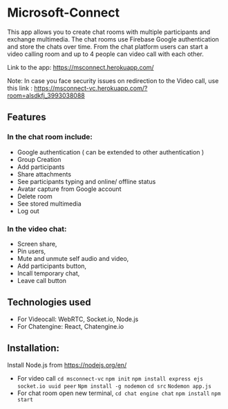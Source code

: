 # Microsoft-Connect
This app allows you to create chat rooms with multiple participants and exchange multimedia. The chat rooms use Firebase Google authentication and store the chats over time. 
From the chat platform users can start a video calling room and up to 4 people can video call with each other.

Link to the app: https://msconnect.herokuapp.com/

Note: In case you face security issues on redirection to the Video call, use this link : https://msconnect-vc.herokuapp.com/?room=alsdkfj_3993038088


## Features

### In the chat room include:
* Google authentication ( can be extended to other authentication )
* Group Creation
* Add participants
* Share attachments
* See participants typing and online/ offline status
* Avatar capture from Google account
* Delete room
* See stored multimedia
* Log out

### In the video chat:
* Screen share, 
* Pin users,
* Mute and unmute self audio and video,
* Add participants button,
* Incall temporary chat,
* Leave call button

## Technologies used
* For Videocall: WebRTC, Socket.io, Node.js
* For Chatengine: React, Chatengine.io

## Installation:
Install Node.js from https://nodejs.org/en/
* For video call
``cd msconnect-vc``
``npm init``
``npm install express ejs socket.io uuid peer``
``Npm install -g nodemon``
``cd src``
``Nodemon app.js``
* For chat room open new terminal,
``cd chat engine chat``
``npm install``
``npm start``


